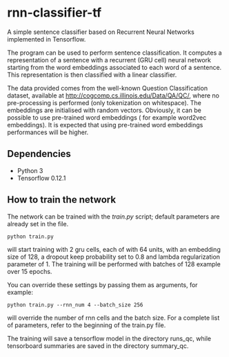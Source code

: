 # rnn-classifier-tf

A simple sentence classifier based on Recurrent Neural Networks implemented in Tensorflow.

The program can be used to perform sentence classification. It computes a representation of a sentence with a
recurrent (GRU cell) neural network starting from the word embeddings associated to each word of a sentence.
This representation is then classified with a linear classifier.

The data provided comes from the well-known Question Classification dataset, available at http://cogcomp.cs.illinois.edu/Data/QA/QC/,
where no pre-processing is performed (only tokenization on whitespace).
The embeddings are initialised with random vectors. Obviously, it can be possible to use pre-trained word embeddings (
for example word2vec embeddings). It is expected that using pre-trained word embeddings performances will be higher.

## Dependencies
- Python 3
- Tensorflow 0.12.1

## How to train the network
The network can be trained with the *train.py* script; default parameters are already set in the file.

    python train.py
will start training with 2 gru cells, each of with 64 units, with an embedding size of 128, a dropout keep probability set to 0.8
and lambda regularization parameter of 1.
The training will be performed with batches of 128 example over 15 epochs.

You can override these settings by passing them as arguments, for example:

    python train.py --rnn_num 4 --batch_size 256
will override the number of rnn cells and the batch size.
For a complete list of parameters, refer to the beginning of the train.py file. 

The training will save a tensorflow model in the directory runs_qc, while tensorboard summaries are saved in the directory summary_qc.

